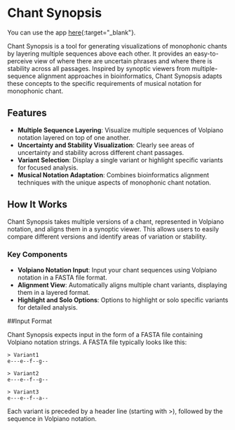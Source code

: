# Chant Synopsis

You can use the app [here](https://chantsynopsis.web.app/){:target="_blank"}. 

Chant Synopsis is a tool for generating visualizations of monophonic chants by layering multiple sequences above each other. It provides an easy-to-perceive view of where there are uncertain phrases and where there is stability across all passages. Inspired by synoptic viewers from multiple-sequence alignment approaches in bioinformatics, Chant Synopsis adapts these concepts to the specific requirements of musical notation for monophonic chant.

## Features

- **Multiple Sequence Layering**: Visualize multiple sequences of Volpiano notation layered on top of one another.
- **Uncertainty and Stability Visualization**: Clearly see areas of uncertainty and stability across different chant passages.
- **Variant Selection**: Display a single variant or highlight specific variants for focused analysis.
- **Musical Notation Adaptation**: Combines bioinformatics alignment techniques with the unique aspects of monophonic chant notation.

## How It Works

Chant Synopsis takes multiple versions of a chant, represented in Volpiano notation, and aligns them in a synoptic viewer. This allows users to easily compare different versions and identify areas of variation or stability.

### Key Components

- **Volpiano Notation Input**: Input your chant sequences using Volpiano notation in a FASTA file format.
- **Alignment View**: Automatically aligns multiple chant variants, displaying them in a layered format.
- **Highlight and Solo Options**: Options to highlight or solo specific variants for detailed analysis.

##Input Format

Chant Synopsis expects input in the form of a FASTA file containing Volpiano notation strings. A FASTA file typically looks like this:


```
> Variant1
e---e--f--g--

> Variant2
e---e--f--g--

> Variant3
e---e--f--a--
```

Each variant is preceded by a header line (starting with >), followed by the sequence in Volpiano notation.
